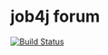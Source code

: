 # job4j forum
[![Build Status](https://travis-ci.com/EvgeniyDanisevich/job4j_forum.svg?branch=master)](https://travis-ci.com/EvgeniyDanisevich/job4j_forum)